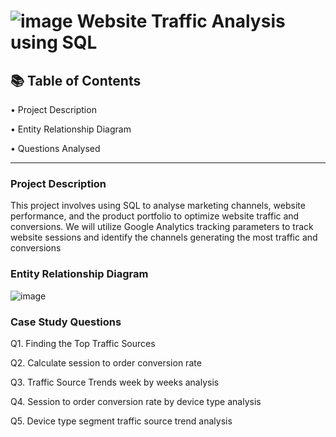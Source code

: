 # ![image](https://user-images.githubusercontent.com/38453077/217510234-2b1b524a-cb80-44a3-9d3a-5180f2d28c1e.png) Website Traffic Analysis using SQL

## 📚 Table of Contents

•	Project Description

•	Entity Relationship Diagram

•	Questions Analysed 
________________________________________
### Project Description

This project involves using SQL to analyse marketing channels, website performance, and the product portfolio to optimize website traffic and conversions. We will utilize Google Analytics tracking parameters to track website sessions and identify the channels generating the most traffic and conversions

### Entity Relationship Diagram

![image](https://user-images.githubusercontent.com/38453077/210340814-b4bfbb1b-82e8-4a16-87ce-306bf20a27ed.png)

 
### Case Study Questions

Q1. Finding the Top Traffic Sources

Q2. Calculate session to order conversion rate

Q3. Traffic Source Trends week by weeks analysis 

Q4. Session to order conversion rate by device type analysis

Q5. Device type segment traffic source trend analysis 


